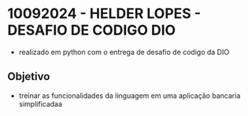 # 10092024 -  HELDER LOPES - DESAFIO DE CODIGO DIO
- realizado em python com o entrega de desafio de codigo da DIO

## Objetivo
- treinar as funcionalidades da linguagem em uma aplicação bancaria simplificadaa
